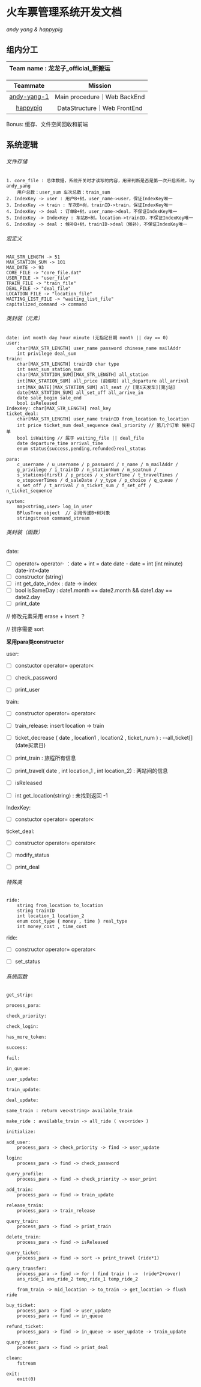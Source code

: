 # 火车票管理系统开发文档

_andy yang & happypig_

## 组内分工

| **Team name** : 龙龙子\_official_新搬运 |
| :-------------------------------------: |

|                   Teammate                    |        Mission        |
| :-------------------------------------------: | :-------------------: |
| [andy-yang-1](https://github.com/andy-yang-1) |    Main procedure｜Web BackEnd|    |
|   [happypig](https://github.com/happierpig)   | DataStructure｜Web FrontEnd |


Bonus: 缓存、文件空间回收和前端


## 系统逻辑

###### 文件存储

~~~
1. core_file : 总体数据，系统开关时才读写的内容，用来判断是否是第一次开启系统，by andy_yang
	用户总数：user_sum 车次总数：train_sum
2. IndexKey -> user : 用户B+树，user_name->user，保证IndexKey唯一
3. IndexKey -> train : 车次B+树，trainID->train，保证IndexKey唯一
4. IndexKey -> deal : 订单B+树，user_name->deal，不保证IndexKey唯一
5. IndexKey -> IndexKey : 车站B+树，location->trainID，不保证IndexKey唯一
6. IndexKey -> deal : 候补B+树，trainID->deal（候补），不保证IndexKey唯一
~~~

###### 宏定义

~~~
MAX_STR_LENGTH -> 51
MAX_STATION_SUM -> 101
MAX_DATE -> 93
CORE_FILE -> "core_file.dat"
USER_FILE -> "user_file"
TRAIN_FILE -> "train_file"
DEAL_FILE -> "deal_file"
LOCATION_FILE -> "location_file"
WAITING_LIST_FILE -> "waiting_list_file"
capitalized_command -> command
~~~

###### 类封装（元素）

~~~
date: int month day hour minute (无指定日期 month || day == 0)
user: 
	char[MAX_STR_LENGTH] user_name password chinese_name mailAddr 
    int privilege deal_sum 
train:
	char[MAX_STR_LENGTH] trainID char type
	int seat_sum station_sum 
	char[MAX_STATION_SUM][MAX_STR_LENGTH] all_station
	int[MAX_STATION_SUM] all_price (前缀和) all_departure all_arrival
	int[MAX_DATE][MAX_STATION_SUM] all_seat // [第i天发车][第j站]
	date[MAX_STATION_SUM] all_set_off all_arrive_in
	date sale_begin sale_end
	bool isReleased
IndexKey: char[MAX_STR_LENGTH] real_key
ticket_deal: 
	char[MAX_STR_LENGTH] user_name trainID from_location to_location
	int price ticket_num deal_sequence deal_priority // 第几个订单 候补订单
	bool isWaiting // 属于 waiting_file || deal_file
	date departure_time arrival_time
	enum status{success,pending,refunded}real_status
	
para:
	c_username / u_username / p_password / n_name / m_mailAddr / 
	g_privilege / i_trainID / n_stationNum / m_seatnum / 
	s_stations(first) / p_prices / x_startTime / t_travelTimes /
    o_stopoverTimes / d_saleDate / y_type / p_choice / q_queue /
    s_set_off / t_arrival / n_ticket_sum / f_set_off / n_ticket_sequence
	
system:
	map<string,user> log_in_user
    BPlusTree object  // 引用传递B+树对象
    stringstream command_stream
~~~

###### 类封装（函数）

date:

- [ ] operator+ operator- ：date + int = date  date - date = int (int minute) date-int=date
- [ ] constructor (string)
- [ ] int get_date_index : date -> index
- [ ] bool isSameDay : date1.month == date2.month && date1.day == date2.day
- [ ] print_date

// 修改元素采用 erase + insert ？

// 排序需要 sort

**采用para类constructor**

user:

- [ ] constuctor operator= operator<
- [ ] check_password
- [ ] print_user



train:

- [ ] constructor operator= operator<
- [ ] train_release: insert location -> train
- [ ] ticket_decrease ( date , location1 , location2 , ticket_num ) : --all_ticket[] (date买票日)
- [ ] print_train : 旅程所有信息
- [ ] print_travel( date , int location_1 , int location_2) : 两站间的信息
- [ ] isReleased
- [ ] int get_location(string) : 未找到返回 -1



IndexKey:

- [ ] constuctor operator= operator<



ticket_deal:

- [ ] constructor operator= operator< 
- [ ] modify_status
- [ ] print_deal



###### 特殊类

~~~
ride:
	string from_location to_location
	string trainID
	int location_1 location_2
	enum cost_type { money , time } real_type
    int money_cost , time_cost
~~~



ride:

- [ ] constructor operator= operator<
- [ ] set_status



###### 系统函数

~~~
get_strip:

process_para:

check_priority:

check_login:

has_more_token:

success:

fail:

in_queue:

user_update:

train_update:

deal_update:

same_train : return vec<string> available_train

make_ride : available_train -> all_ride ( vec<ride> )

initialize:

add_user: 
	process_para -> check_priority -> find -> user_update

login:
	process_para -> find -> check_password
	
query_profile:
	process_para -> find -> check_priority -> user_print
	
add_train:
	process_para -> find -> train_update
	
release_train:
	process_para -> train_release

query_train:
	process_para -> find -> print_train
	
delete_train:
	process_para -> find -> isReleased 
	
query_ticket:
	process_para -> find -> sort -> print_travel (ride*1)
	
query_transfer:
	process_para -> find -> for ( find train ) ->  (ride*2+cover)
	ans_ride_1 ans_ride_2 temp_ride_1 temp_ride_2
	
	from_train -> mid_location -> to_train -> get_location -> flush ride
	
buy_ticket:
	process_para -> find -> user_update
	process_para -> find -> in_queue
	
refund_ticket:
	process_para -> find -> in_queue -> user_update -> train_update
	
query_order:
	process_para -> find -> print_deal
	
clean:
	fstream
	
exit:
	exit(0)

~~~



